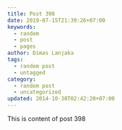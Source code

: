 ```yaml
---
title: Post 398
date: 2019-07-15T21:39:26+07:00
keywords:
  - random
  - post
  - pages
author: Dimas Lanjaka
tags:
  - random post
  - untagged
category:
  - random post
  - uncategorized
updated: 2014-10-30T02:42:20+07:00
---
```

This is content of post 398